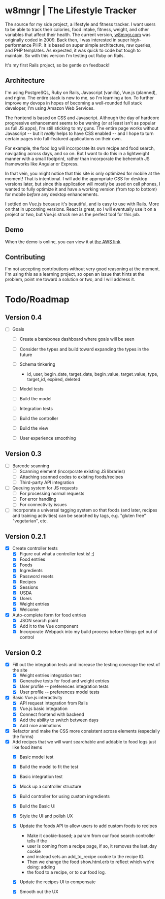 # w8mngr | The Lifestyle Tracker
The source for my side project, a lifestyle and fitness tracker. I want users to be able to track their calories, food intake, fitness, weight, and other variables that affect their health. The current version, [w8mngr.com](http://w8mngr.com) was originally coded in 2009. Back then, I was interested in super high-performance PHP. It is based on super simple architecture, raw queries, and PHP templates. As expected, it was quick to code but tough to maintain. So with this version I'm testing out Ruby on Rails.

It's my first Rails project, so be gentle on feedback!

## Architecture
I'm using PostgreSQL, Ruby on Rails, Javascript (vanilla), Vue.js (planned), and nginx. The entire stack is new to me, so I'm learning a ton. To further improve my devops in hopes of becoming a well-rounded full stack developer, I'm using Amazon Web Services.

The frontend is based on CSS and Javascript. Although the day of hardcore progressive enhancement seems to be waning (or at least isn't as popular as full JS apps), I'm still sticking to my guns. The entire page works without Javascript -- but it _really_ helps to have CSS enabled -- and I hope to turn certain pages into full-featured applications on their own.

For example, the food log will incorporate its own recipe and food search, navigating across days, and so on. But I want to do this in a lightweight manner with a small footprint, rather than incorporate the behemoth JS frameworks like Angular or Express.

In that vein, you might notice that this site is only optimized for mobile at the moment! That is intentional. I will add the appropriate CSS for desktop versions later, but since this application will mostly be used on cell phones, I wanted to fully optimize it and have a working version (from top to bottom) for mobile _before_ any desktop enhancements.

I settled on Vue.js because it's beautiful, and is easy to use with Rails. More on that in upcoming versions. React is great, so I will eventually use it on a project or two, but Vue.js struck me as the perfect tool for this job.

## Demo
When the demo is online, you can view it at [the AWS link](http://w8mngr.nq8c4qzfar.us-east-1.elasticbeanstalk.com/).

## Contributing
I'm not accepting contributions without very good reasoning at the moment. I'm using this as a learning project, so open an issue that hints at the problem, point me toward a solution or two, and I will address it.

# Todo/Roadmap
## Version 0.4
- [ ] Goals
  - [ ] Create a barebones dashboard where goals will be seen
  - [ ] Consider the types and build toward expanding the types in the future
  - [ ] Schema tinkering
    - id, user, begin_date, target_date, begin_value, target_value, type, target_id, expired, deleted

  - [ ] Model tests
  - [ ] Build the model
  - [ ] Integration tests
  - [ ] Build the controller
  - [ ] Build the view
  - [ ] User experience smoothing

## Version 0.3
- [ ] Barcode scanning
  - [ ] Scanning element (incorporate existing JS libraries)
  - [ ] Attaching scanned codes to existing foods/recipes
  - [ ] Third-party API integration

- [ ] Queuing system for JS requests
  - [ ] For processing normal requests
  - [ ] For error handling
  - [ ] For connectivity issues

- [ ] Incorporate a universal tagging system so that foods (and later, recipes and training activities) can be searched by tags, e.g. "gluten free" "vegetarian", etc.

## Version 0.2.1
- [x] Create controller tests
  - [x] Figure out what a controller test is! ;)
  - [x] Food entries
  - [x] Foods
  - [x] Ingredients
  - [x] Password resets
  - [x] Recipes
  - [x] Sessions
  - [x] USDA
  - [x] Users
  - [x] Weight entries
  - [x] Welcome

- [x] Auto-complete form for food entries
  - [x] JSON search point
  - [x] Add it to the Vue component
  - [x] Incorporate Webpack into my build process before things get out of control

## Version 0.2
- [x] Fill out the integration tests and increase the testing coverage the rest of the site
  - [x] Weight entries integration test
  - [x] Generative tests for food and weight entries
  - [x] User profile -- preferences integration tests
  - [x] User profile -- preferences model tests

- [x] Basic Vue.js interactivity
  - [x] API request integration from Rails
  - [x] Vue.js basic integration
  - [x] Connect frontend with backend
  - [x] Add the ability to switch between days
  - [x] Add nice animations

- [x] Refactor and make the CSS more consistent across elements (especially the forms)
- [x] Add recipes that we will want searchable and addable to food logs just like food items
  - [x] Basic model test
  - [x] Build the model to fit the test
  - [x] Basic integration test
  - [x] Mock up a controller structure
  - [x] Build controller for using custom ingredients
  - [x] Build the Basic UI
  - [x] Style the UI and polish UX
  - [x] Update the foods API to allow users to add custom foods to recipes
    - Make it cookie-based; a param from our food search controller tells if the
    - user is coming from a recipe page, if so, it removes the last_day cookie
    - and instead sets an add_to_recipe cookie to the recipe ID.
    - Then we change the food show.html.erb to reflect which we're doing: adding
    - the food to a recipe, or to our food log.

  - [x] Update the recipes UI to compensate
  - [x] Smooth out the UX
